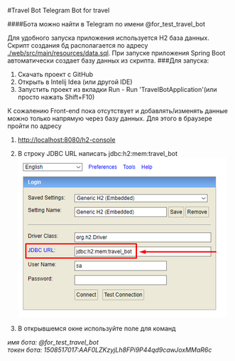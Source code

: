 #Travel Bot
Telegram Bot for travel

####Бота можно найти в Telegram по имени @for_test_travel_bot


Для удобного запуска приложения используется H2 база данных. 
Скрипт создания бд располагается по адресу [./web/src/main/resources/data.sql](./web/src/main/resources/data.sql).
При запуске приложения Spring Boot автоматически создает базу данных из скрипта. 
###Для запуска:
1. Скачать проект с GitHub
2. Открыть в Intelij Idea (или другой IDE)
3. Запустить проект  из вкладки Run - Run 'TravelBotApplication'(или просто нажать Shift+F10) 

К сожалению Front-end пока отсутствует и добавлять/изменять данные можно только напрямую через базу данных. 
Для этого в браузере пройти по адресу
 
1. [http://localhost:8080/h2-console](http://localhost:8080/h2-console)
2. В строку JDBC URL написать jdbc:h2:mem:travel_bot 
![./H2 enter.png](https://github.com/RomBond1990/TravelBot/blob/master/H2%20enter.png)

3. В открывшемся окне используйте поле для команд

<i>имя бота: @for_test_travel_bot <br/></i>
<i>токен бота: 1508517017:AAF0LZKzyjLh8FPi9P44qd9cawJoxMMaR6c</i>
